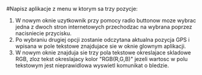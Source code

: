 #Napisz aplikacje z menu w ktorym sa trzy pozycje:

1. W nowym oknie uzytkownik przy pomocy radio buttonow moze wybrac jedna z dwoch stron internetowych przechodzac na wybrana poprzez nacisniecie przycisku.
2. Po wybraniu drugiej opcji zostanie odczytana aktualna pozycja GPS i wpisana w pole tekstowe znajdujace sie w oknie glownym aplikacji.
3. W nowym oknie znajduja sie trzy pola tekstowe okreslajace skladowe RGB, zloz tekst okreslajacy kolor "RGB(R,G,B)" jezeli wartosc w polu tekstowym jest nieprawidlowa wyswietl komunikat o bledzie.
